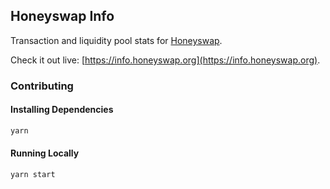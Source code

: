 ## Honeyswap Info

Transaction and liquidity pool stats for [Honeyswap](https://app.honeyswap.org).

Check it out live: [https://info.honeyswap.org](https://info.honeyswap.org).

### Contributing

#### Installing Dependencies

```bash
yarn
```

#### Running Locally

```bash
yarn start
```
